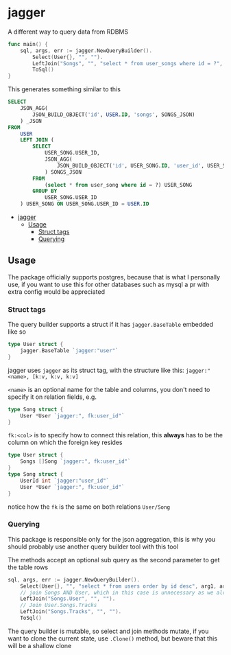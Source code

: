 # jagger

A different way to query data from RDBMS

```go
func main() {
    sql, args, err := jagger.NewQueryBuilder().
        Select(User{}, "", "").
        LeftJoin("Songs", "", "select * from user_songs where id = ?", 2).
        ToSql()
}
```

This generates something similar to this

```sql
SELECT
	JSON_AGG(
		JSON_BUILD_OBJECT('id', USER.ID, 'songs', SONGS_JSON)
	) _JSON
FROM
	USER
	LEFT JOIN (
		SELECT
			USER_SONG.USER_ID,
			JSON_AGG(
				JSON_BUILD_OBJECT('id', USER_SONG.ID, 'user_id', USER_SONG.USER_ID)
			) SONGS_JSON
		FROM
			(select * from user_song where id = ?) USER_SONG
		GROUP BY
			USER_SONG.USER_ID
	) USER_SONG ON USER_SONG.USER_ID = USER.ID
```

<!--toc:start-->
- [jagger](#jagger)
  - [Usage](#usage)
    - [Struct tags](#struct-tags)
    - [Querying](#querying)
<!--toc:end-->


## Usage

The package officially supports postgres, because that is what I personally use,
if you want to use this for other databases such as mysql a pr with extra config would be
appreciated


### Struct tags

The query builder supports a struct if it has `jagger.BaseTable` embedded like so

```go
type User struct {
	jagger.BaseTable `jagger:"user"`
}
```

jagger uses `jagger` as its struct tag, with the structure like this:
`jagger:"<name>, [k:v, k:v, k:v]`

`<name>` is an optional name for the table and columns, you don't need to
specify it on relation fields, e.g.

```go
type Song struct {
	User *User `jagger:", fk:user_id"`
}
```

`fk:<col>` is to specify how to connect this relation, this **always** has to be
the column on which the foreign key resides


```go
type User struct {
	Songs []Song `jagger:", fk:user_id"`
}
type Song struct {
	UserId int `jagger:"user_id"`
	User *User `jagger:", fk:user_id"`
}
```

notice how the `fk` is the same on both relations `User/Song`

### Querying

This package is responsible only for the json aggregation,
this is why you should probably use another query builder tool with this tool

The methods accept an optional sub query as the second parameter to get the table rows


```go
sql, args, err := jagger.NewQueryBuilder().
	Select(User{}, "", "select * from users order by id desc", arg1, arg2).
	// join Songs AND User, which in this case is unnecessary as we already have user from select
	LeftJoin("Songs.User", "", "").
	// Join User.Songs.Tracks
	LeftJoin("Songs.Tracks", "", "").
	ToSql()
```

The query builder is mutable, so select and join methods mutate, if you want to clone
the current state, use `.Clone()` method, but beware that this will be a shallow clone
